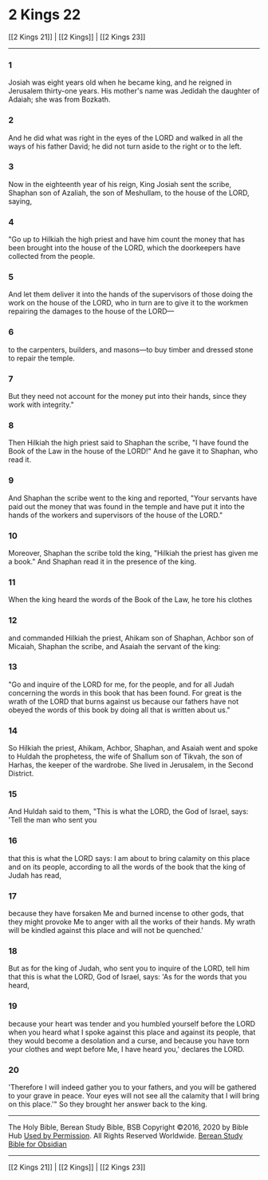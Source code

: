 # 2 Kings 22

[[2 Kings 21]] | [[2 Kings]] | [[2 Kings 23]]

---

### 1
Josiah was eight years old when he became king, and he reigned in Jerusalem thirty-one years. His mother's name was Jedidah the daughter of Adaiah; she was from Bozkath.

### 2
And he did what was right in the eyes of the LORD and walked in all the ways of his father David; he did not turn aside to the right or to the left.

### 3
Now in the eighteenth year of his reign, King Josiah sent the scribe, Shaphan son of Azaliah, the son of Meshullam, to the house of the LORD, saying,

### 4
"Go up to Hilkiah the high priest and have him count the money that has been brought into the house of the LORD, which the doorkeepers have collected from the people.

### 5
And let them deliver it into the hands of the supervisors of those doing the work on the house of the LORD, who in turn are to give it to the workmen repairing the damages to the house of the LORD—

### 6
to the carpenters, builders, and masons—to buy timber and dressed stone to repair the temple.

### 7
But they need not account for the money put into their hands, since they work with integrity."

### 8
Then Hilkiah the high priest said to Shaphan the scribe, "I have found the Book of the Law in the house of the LORD!" And he gave it to Shaphan, who read it.

### 9
And Shaphan the scribe went to the king and reported, "Your servants have paid out the money that was found in the temple and have put it into the hands of the workers and supervisors of the house of the LORD."

### 10
Moreover, Shaphan the scribe told the king, "Hilkiah the priest has given me a book." And Shaphan read it in the presence of the king.

### 11
When the king heard the words of the Book of the Law, he tore his clothes

### 12
and commanded Hilkiah the priest, Ahikam son of Shaphan, Achbor son of Micaiah, Shaphan the scribe, and Asaiah the servant of the king:

### 13
"Go and inquire of the LORD for me, for the people, and for all Judah concerning the words in this book that has been found. For great is the wrath of the LORD that burns against us because our fathers have not obeyed the words of this book by doing all that is written about us."

### 14
So Hilkiah the priest, Ahikam, Achbor, Shaphan, and Asaiah went and spoke to Huldah the prophetess, the wife of Shallum son of Tikvah, the son of Harhas, the keeper of the wardrobe. She lived in Jerusalem, in the Second District.

### 15
And Huldah said to them, "This is what the LORD, the God of Israel, says: 'Tell the man who sent you

### 16
that this is what the LORD says: I am about to bring calamity on this place and on its people, according to all the words of the book that the king of Judah has read,

### 17
because they have forsaken Me and burned incense to other gods, that they might provoke Me to anger with all the works of their hands. My wrath will be kindled against this place and will not be quenched.'

### 18
But as for the king of Judah, who sent you to inquire of the LORD, tell him that this is what the LORD, God of Israel, says: 'As for the words that you heard,

### 19
because your heart was tender and you humbled yourself before the LORD when you heard what I spoke against this place and against its people, that they would become a desolation and a curse, and because you have torn your clothes and wept before Me, I have heard you,' declares the LORD.

### 20
'Therefore I will indeed gather you to your fathers, and you will be gathered to your grave in peace. Your eyes will not see all the calamity that I will bring on this place.'" So they brought her answer back to the king.

---

The Holy Bible, Berean Study Bible, BSB
Copyright ©2016, 2020 by Bible Hub
[Used by Permission](https://berean.bible/terms.htm). All Rights Reserved Worldwide.
[Berean Study Bible for Obsidian](https://github.com/gapmiss/berean-study-bible-for-obsidian)

---

[[2 Kings 21]] | [[2 Kings]] | [[2 Kings 23]]

